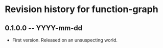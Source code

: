 # Revision history for function-graph

## 0.1.0.0 -- YYYY-mm-dd

* First version. Released on an unsuspecting world.
